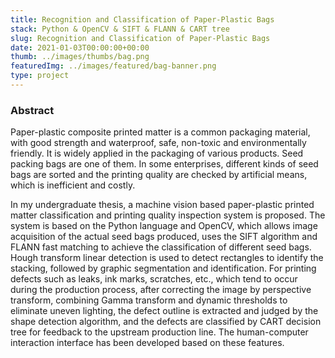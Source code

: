 ```yaml
---
title: Recognition and Classification of Paper-Plastic Bags
stack: Python & OpenCV & SIFT & FLANN & CART tree
slug: Recognition and Classification of Paper-Plastic Bags
date: 2021-01-03T00:00:00+00:00
thumb: ../images/thumbs/bag.png
featuredImg: ../images/featured/bag-banner.png
type: project
---
```


### Abstract

Paper-plastic composite printed matter is a common packaging material, with good strength and waterproof, safe, non-toxic and environmentally friendly. It is widely applied in the packaging of various products. Seed packing bags are one of them. In some enterprises, different kinds of seed bags are sorted and the printing quality are checked by artificial means, which is inefficient and costly.

In my undergraduate thesis, a machine vision based paper-plastic printed matter classification and printing quality inspection system is proposed. The system is based on the Python language and OpenCV, which allows image acquisition of the actual seed bags produced, uses the SIFT algorithm and FLANN fast matching to achieve the classification of different seed bags. Hough transform linear detection is used to detect rectangles to identify the stacking, followed by graphic segmentation and identification. For printing defects such as leaks, ink marks, scratches, etc., which tend to occur during the production process, after correcting the image by perspective transform, combining Gamma transform and dynamic thresholds to eliminate uneven lighting, the defect outline is extracted and judged by the shape detection algorithm, and the defects are classified by CART decision tree for feedback to the upstream production line. The human-computer interaction interface has been developed based on these features.

<!-- ### Lorem ninja ipsum dolor

Lorem ninja ipsum dolor sit amet, consectetuer adipiscing elit, sed diam nonummy nibh euismod tincidunt ut laoreet dolore magna aliquam erat volutpat. Ut ninja wisi enim ad minim veniam, quis nostrud exerci tation ullamcorper suscipit ninja lobortis nisl ut aliquip ex ea commodo consequat. Duis ninja autem vel eum iriure dolor in hendrerit in vulputate ninja velit esse molestie consequat, vel illum dolore eu feugiat nulla ninja facilisis at vero eros et accumsan et iusto odio dignissim qui blandit praesent luptatum zzril delenit augue duis dolore te feugait nulla facilisi. Nam ninja ipsum liber tempor cum soluta nobis eleifend option congue nihil imperdiet doming id quod mazim placerat facer possim assum. Typi ninja non habent claritatem insitam; est usus legentis in iis qui facit eorum claritatem. Investigationes ninja demonstraverunt lectores legere me lius quod ii legunt saepius. Claritas ninja est etiam processus dynamicus, qui ninja sequitur mutationem consuetudium lectorum. Mirum ninja est notare quam littera gothica, quam nunc putamus parum claram, anteposuerit litterarum formas humanitatis per seacula quarta decima et quinta decima. Eodem ninja ipsum modo typi, qui nunc nobis videntur parum clari, fiant sollemnes in ninja futurum. -->
